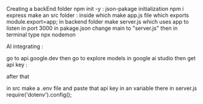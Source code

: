 Creating a backEnd folder
npm init -y : json-pakage initialization
npm i express
make an src folder : inside which make app.js file which exports module.export=app;
in backend folder make server.js which uses app to listen in port 3000
in pakage.json change main to "server.js" 
then in terminal type npx nodemon

AI integrating :

go to api.google.dev
then go to explore models in google ai studio
then get api key : 

after that 

in src make a .env file and paste that api key in an variable there 
in server.js require('dotenv').config();


